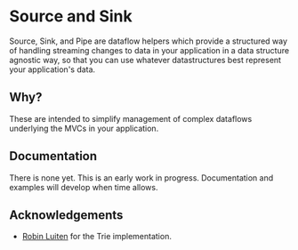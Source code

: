 # Source and Sink

Source, Sink, and Pipe are dataflow helpers which provide a structured way of
handling streaming changes to data in your application in a data structure
agnostic way, so that you can use whatever datastructures best represent your
application's data.

## Why?

These are intended to simplify management of complex dataflows underlying the
MVCs in your application.


## Documentation

There is none yet. This is an early work in progress. Documentation and
examples will develop when time allows.


## Acknowledgements

* [Robin Luiten](https://github.com/rluiten) for the Trie implementation.
